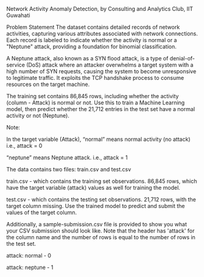 Network Activity Anomaly Detection, by Consulting and Analytics Club, IIT Guwahati
 
Problem Statement 
The dataset contains detailed records of network activities, capturing various attributes associated with network connections. Each record is labeled to indicate whether the activity is normal or a "Neptune" attack, providing a foundation for binomial classification.

A Neptune attack, also known as a SYN flood attack, is a type of denial-of-service (DoS) attack where an attacker overwhelms a target system with a high number of SYN requests, causing the system to become unresponsive to legitimate traffic. It exploits the TCP handshake process to consume resources on the target machine.

The training set contains 86,845 rows, including whether the activity (column - Attack) is normal or not. Use this to train a Machine Learning model, then predict whether the 21,712 entries in the test set have a normal activity or not (Neptune).

Note: 

In the target variable (Attack), “normal” means normal activity (no attack) i.e., attack = 0

“neptune” means Neptune attack. i.e., attack = 1

The data contains two files: train.csv and test.csv

train.csv - which contains the training set observations. 86,845 rows, which have the target variable (attack) values as well for training the model.

test.csv - which contains the testing set observations. 21,712 rows, with the target column missing. Use the trained model to predict and submit the values of the target column.


Additionally, a sample-submission.csv file is provided to show you what your CSV submission should look like. Note that the header has 'attack' for the column name and the number of rows is equal to the number of rows in the test set.

attack: normal - 0

attack: neptune - 1
